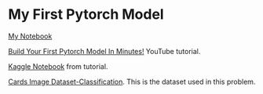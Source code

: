 # My First Pytorch Model

[My Notebook](./first-pytorch-model.ipynb)

[Build Your First Pytorch Model In Minutes!](https://www.youtube.com/watch?v=tHL5STNJKag) YouTube tutorial.

[Kaggle Notebook](https://www.kaggle.com/code/robikscube/train-your-first-pytorch-model-card-classifier) from tutorial.

[Cards Image Dataset-Classification](https://www.kaggle.com/datasets/gpiosenka/cards-image-datasetclassification/). This is the dataset used in this problem.
